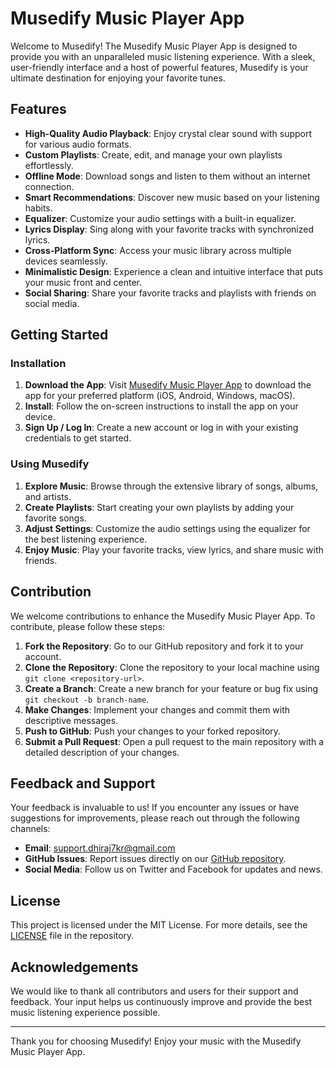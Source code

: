 
# Musedify Music Player App

Welcome to Musedify! The Musedify Music Player App is designed to provide you with an unparalleled music listening experience. With a sleek, user-friendly interface and a host of powerful features, Musedify is your ultimate destination for enjoying your favorite tunes.

## Features

- **High-Quality Audio Playback**: Enjoy crystal clear sound with support for various audio formats.
- **Custom Playlists**: Create, edit, and manage your own playlists effortlessly.
- **Offline Mode**: Download songs and listen to them without an internet connection.
- **Smart Recommendations**: Discover new music based on your listening habits.
- **Equalizer**: Customize your audio settings with a built-in equalizer.
- **Lyrics Display**: Sing along with your favorite tracks with synchronized lyrics.
- **Cross-Platform Sync**: Access your music library across multiple devices seamlessly.
- **Minimalistic Design**: Experience a clean and intuitive interface that puts your music front and center.
- **Social Sharing**: Share your favorite tracks and playlists with friends on social media.

## Getting Started

### Installation

1. **Download the App**: Visit [Musedify Music Player App](https://github.com/dhiraj7kr/musedify-music-player-app) to download the app for your preferred platform (iOS, Android, Windows, macOS).
2. **Install**: Follow the on-screen instructions to install the app on your device.
3. **Sign Up / Log In**: Create a new account or log in with your existing credentials to get started.

### Using Musedify

1. **Explore Music**: Browse through the extensive library of songs, albums, and artists.
2. **Create Playlists**: Start creating your own playlists by adding your favorite songs.
3. **Adjust Settings**: Customize the audio settings using the equalizer for the best listening experience.
4. **Enjoy Music**: Play your favorite tracks, view lyrics, and share music with friends.

## Contribution

We welcome contributions to enhance the Musedify Music Player App. To contribute, please follow these steps:

1. **Fork the Repository**: Go to our GitHub repository and fork it to your account.
2. **Clone the Repository**: Clone the repository to your local machine using `git clone <repository-url>`.
3. **Create a Branch**: Create a new branch for your feature or bug fix using `git checkout -b branch-name`.
4. **Make Changes**: Implement your changes and commit them with descriptive messages.
5. **Push to GitHub**: Push your changes to your forked repository.
6. **Submit a Pull Request**: Open a pull request to the main repository with a detailed description of your changes.

## Feedback and Support

Your feedback is invaluable to us! If you encounter any issues or have suggestions for improvements, please reach out through the following channels:

- **Email**: support.dhiraj7kr@gmail.com
- **GitHub Issues**: Report issues directly on our [GitHub repository](https://github.com/dhiraj7kr/musedify-music-player-app).
- **Social Media**: Follow us on Twitter and Facebook for updates and news.

## License

This project is licensed under the MIT License. For more details, see the [LICENSE](LICENSE) file in the repository.

## Acknowledgements

We would like to thank all contributors and users for their support and feedback. Your input helps us continuously improve and provide the best music listening experience possible.

---

Thank you for choosing Musedify! Enjoy your music with the Musedify Music Player App.
